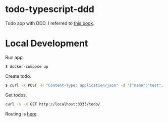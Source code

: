 # todo-typescript-ddd

Todo app with DDD.
I referred to [this book](https://www.amazon.co.jp/dp/479815072X).

# Local Development

Run app.

```bash
$ docker-compose up
```

Create todo.

```bash
$ curl -X POST -H "Content-Type: application/json" -d '{"name":"test", "memo":"memo", "isDone":true}' localhost:3333/todo
```

Get todos.

```bash
curl -s -X GET http://localhost:3333/todo/
```

Routing is [here](https://github.com/youchann/todo-typescript-ddd/blob/main/app/src/Application/web/router/index.ts).	
